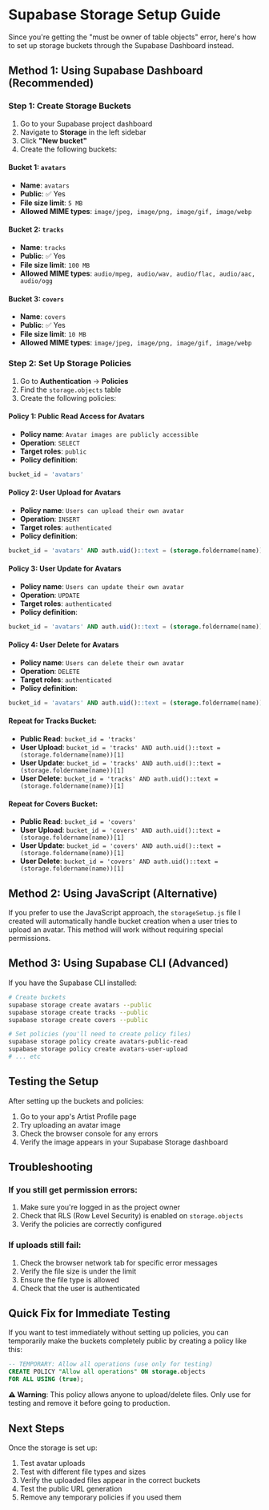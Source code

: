 # Supabase Storage Setup Guide

Since you're getting the "must be owner of table objects" error, here's how to set up storage buckets through the Supabase Dashboard instead.

## Method 1: Using Supabase Dashboard (Recommended)

### Step 1: Create Storage Buckets

1. Go to your Supabase project dashboard
2. Navigate to **Storage** in the left sidebar
3. Click **"New bucket"**
4. Create the following buckets:

#### Bucket 1: `avatars`
- **Name**: `avatars`
- **Public**: ✅ Yes
- **File size limit**: `5 MB`
- **Allowed MIME types**: `image/jpeg, image/png, image/gif, image/webp`

#### Bucket 2: `tracks`
- **Name**: `tracks`
- **Public**: ✅ Yes
- **File size limit**: `100 MB`
- **Allowed MIME types**: `audio/mpeg, audio/wav, audio/flac, audio/aac, audio/ogg`

#### Bucket 3: `covers`
- **Name**: `covers`
- **Public**: ✅ Yes
- **File size limit**: `10 MB`
- **Allowed MIME types**: `image/jpeg, image/png, image/gif, image/webp`

### Step 2: Set Up Storage Policies

1. Go to **Authentication** → **Policies**
2. Find the `storage.objects` table
3. Create the following policies:

#### Policy 1: Public Read Access for Avatars
- **Policy name**: `Avatar images are publicly accessible`
- **Operation**: `SELECT`
- **Target roles**: `public`
- **Policy definition**:
```sql
bucket_id = 'avatars'
```

#### Policy 2: User Upload for Avatars
- **Policy name**: `Users can upload their own avatar`
- **Operation**: `INSERT`
- **Target roles**: `authenticated`
- **Policy definition**:
```sql
bucket_id = 'avatars' AND auth.uid()::text = (storage.foldername(name))[1]
```

#### Policy 3: User Update for Avatars
- **Policy name**: `Users can update their own avatar`
- **Operation**: `UPDATE`
- **Target roles**: `authenticated`
- **Policy definition**:
```sql
bucket_id = 'avatars' AND auth.uid()::text = (storage.foldername(name))[1]
```

#### Policy 4: User Delete for Avatars
- **Policy name**: `Users can delete their own avatar`
- **Operation**: `DELETE`
- **Target roles**: `authenticated`
- **Policy definition**:
```sql
bucket_id = 'avatars' AND auth.uid()::text = (storage.foldername(name))[1]
```

#### Repeat for Tracks Bucket:
- **Public Read**: `bucket_id = 'tracks'`
- **User Upload**: `bucket_id = 'tracks' AND auth.uid()::text = (storage.foldername(name))[1]`
- **User Update**: `bucket_id = 'tracks' AND auth.uid()::text = (storage.foldername(name))[1]`
- **User Delete**: `bucket_id = 'tracks' AND auth.uid()::text = (storage.foldername(name))[1]`

#### Repeat for Covers Bucket:
- **Public Read**: `bucket_id = 'covers'`
- **User Upload**: `bucket_id = 'covers' AND auth.uid()::text = (storage.foldername(name))[1]`
- **User Update**: `bucket_id = 'covers' AND auth.uid()::text = (storage.foldername(name))[1]`
- **User Delete**: `bucket_id = 'covers' AND auth.uid()::text = (storage.foldername(name))[1]`

## Method 2: Using JavaScript (Alternative)

If you prefer to use the JavaScript approach, the `storageSetup.js` file I created will automatically handle bucket creation when a user tries to upload an avatar. This method will work without requiring special permissions.

## Method 3: Using Supabase CLI (Advanced)

If you have the Supabase CLI installed:

```bash
# Create buckets
supabase storage create avatars --public
supabase storage create tracks --public
supabase storage create covers --public

# Set policies (you'll need to create policy files)
supabase storage policy create avatars-public-read
supabase storage policy create avatars-user-upload
# ... etc
```

## Testing the Setup

After setting up the buckets and policies:

1. Go to your app's Artist Profile page
2. Try uploading an avatar image
3. Check the browser console for any errors
4. Verify the image appears in your Supabase Storage dashboard

## Troubleshooting

### If you still get permission errors:
1. Make sure you're logged in as the project owner
2. Check that RLS (Row Level Security) is enabled on `storage.objects`
3. Verify the policies are correctly configured

### If uploads still fail:
1. Check the browser network tab for specific error messages
2. Verify the file size is under the limit
3. Ensure the file type is allowed
4. Check that the user is authenticated

## Quick Fix for Immediate Testing

If you want to test immediately without setting up policies, you can temporarily make the buckets completely public by creating a policy like this:

```sql
-- TEMPORARY: Allow all operations (use only for testing)
CREATE POLICY "Allow all operations" ON storage.objects
FOR ALL USING (true);
```

**⚠️ Warning**: This policy allows anyone to upload/delete files. Only use for testing and remove it before going to production.

## Next Steps

Once the storage is set up:
1. Test avatar uploads
2. Test with different file types and sizes
3. Verify the uploaded files appear in the correct buckets
4. Test the public URL generation
5. Remove any temporary policies if you used them
